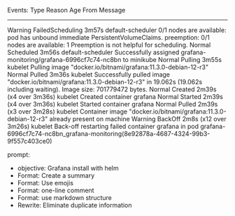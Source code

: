 Events:
  Type     Reason            Age                    From               Message
  ----     ------            ----                   ----               -------
  Warning  FailedScheduling  3m57s                  default-scheduler  0/1 nodes are available: pod has unbound immediate PersistentVolumeClaims. preemption: 0/1 nodes are available: 1 Preemption is not helpful for scheduling.
  Normal   Scheduled         3m56s                  default-scheduler  Successfully assigned grafana-monitoring/grafana-6996cf7c74-nc8bn to minikube
  Normal   Pulling           3m55s                  kubelet            Pulling image "docker.io/bitnami/grafana:11.3.0-debian-12-r3"
  Normal   Pulled            3m36s                  kubelet            Successfully pulled image "docker.io/bitnami/grafana:11.3.0-debian-12-r3" in 19.062s (19.062s including waiting). Image size: 701779472 bytes.
  Normal   Created           2m39s (x4 over 3m36s)  kubelet            Created container grafana
  Normal   Started           2m39s (x4 over 3m36s)  kubelet            Started container grafana
  Normal   Pulled            2m39s (x3 over 3m28s)  kubelet            Container image "docker.io/bitnami/grafana:11.3.0-debian-12-r3" already present on machine
  Warning  BackOff           2m8s (x12 over 3m26s)  kubelet            Back-off restarting failed container grafana in pod grafana-6996cf7c74-nc8bn_grafana-monitoring(8e92878a-4687-4324-99b3-9f557c403ce0)

  prompt:
- objective: Grafana install with helm
- Format: Create a summary
- Format: Use emojis
- Format: one-line comment
- Format: use markdown structure
- Rewrite: Eliminate duplicate information